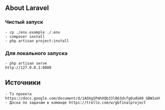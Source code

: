 ## About Laravel

### Чистый запуск
```
- cp ./env.example ./.env
- composer install
- php artisan project:install
```

### Для локального запуска
```
- php artisan serve
http://127.0.0.1:8000
```

## Источники
```
- Тз проекта https://docs.google.com/document/d/1AOXgSPmhXQb33l063dsfqOudUA9_GBW1aVCVRuH_950/edit#
- Доска по задачам в команде https://trello.com/w/gbfinalproject
```
